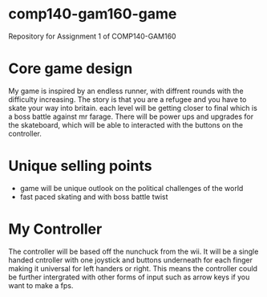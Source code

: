 # comp140-gam160-game
Repository for Assignment 1 of COMP140-GAM160

# Core game design
My game is inspired by an endless runner, with diffrent rounds with the difficulty increasing. The story is that you are a refugee and you have to skate your way into britain. each level will be getting closer to final which is a boss battle against mr farage. There will be power ups and upgrades for the skateboard, which will be able to interacted with the buttons on the controller.

# Unique selling points
- game will be unique outlook on the political challenges of the world
- fast paced skating and with boss battle twist

# My Controller
The controller will be based off the nunchuck from the wii. It will be a single handed cntroller with one joystick and buttons underneath for each finger making it universal for left handers or right. This means the controller could be further intergrated with other forms of input such as arrow keys if you want to make a fps.
